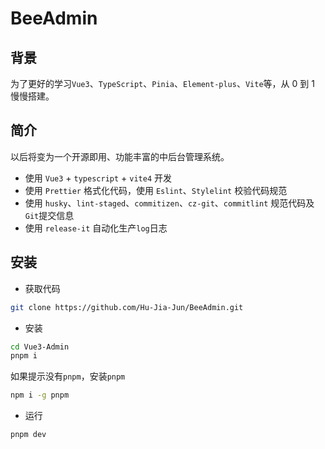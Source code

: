 # BeeAdmin

## 背景

为了更好的学习`Vue3`、`TypeScript`、`Pinia`、`Element-plus`、`Vite`等，从 0 到 1 慢慢搭建。

## 简介

以后将变为一个开源即用、功能丰富的中后台管理系统。

- 使用 `Vue3` + `typescript` + `vite4` 开发
- 使用 `Prettier` 格式化代码，使用 `Eslint`、`Stylelint` 校验代码规范
- 使用 `husky`、`lint-staged`、`commitizen`、`cz-git`、`commitlint` 规范代码及`Git`提交信息
- 使用 `release-it` 自动化生产`log`日志

## 安装

- 获取代码

```bash
git clone https://github.com/Hu-Jia-Jun/BeeAdmin.git
```

- 安装

```bash
cd Vue3-Admin
pnpm i
```

如果提示没有`pnpm`，安装`pnpm`

```bash
npm i -g pnpm
```

- 运行

```bash
pnpm dev
```

